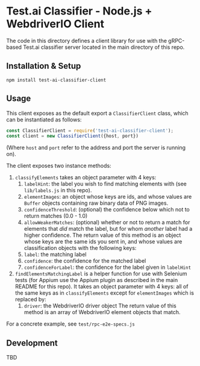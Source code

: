 # Test.ai Classifier - Node.js + WebdriverIO Client

The code in this directory defines a client library for use with the gRPC-based Test.ai classifier server located in the main directory of this repo.

## Installation & Setup

```
npm install test-ai-classifier-client
```

## Usage

This client exposes as the default export a `ClassifierClient` class, which can be instantiated as follows:

```js
const ClassifierClient = require('test-ai-classifier-client');
const client = new ClassifierClient({host, port})
```

(Where `host` and `port` refer to the address and port the server is running on).

The client exposes two instance methods:

1. `classifyElements` takes an object parameter with 4 keys:
    1. `labelHint`: the label you wish to find matching elements with (see `lib/labels.js` in this repo).
    2. `elementImages`: an object whose keys are ids, and whose values are `Buffer` objects containing raw binary data of PNG images.
    3. `confidenceThreshold`: (optional) the confidence below which not to return matches (0.0 - 1.0)
    4. `allowWeakerMatches`: (optional) whether or not to return a match for elements that *did* match the label, but for whom *another* label had a higher confidence.
    The return value of this method is an object whose keys are the same ids you sent in, and whose values are classification objects with the following keys:
    1. `label`: the matching label
    2. `confidence`: the confidence for the matched label
    3. `confidenceForLabel`: the confidence for the label given in `labelHint`
2. `findElementsMatchingLabel` is a helper function for use with Selenium tests (for Appium use the Appium plugin as described in the main README for this repo). It takes an object parameter with 4 keys: all of the same keys as in `classifyElements` except for `elementImages` which is replaced by:
    1. `driver`: the WebdriverIO driver object
    The return value of this method is an array of WebdriverIO element objects that match.

For a concrete example, see `test/rpc-e2e-specs.js`

## Development

TBD
